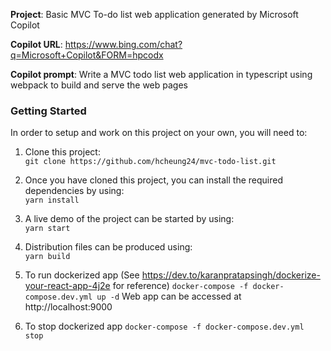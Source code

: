 **Project**: Basic MVC To-do list web application generated by Microsoft Copilot

**Copilot URL**: https://www.bing.com/chat?q=Microsoft+Copilot&FORM=hpcodx

**Copilot prompt**: Write a MVC todo list web application in typescript using webpack to build and serve the web pages

### Getting Started

In order to setup and work on this project on your own, you will need to:

1. Clone this project:  
   `git clone https://github.com/hcheung24/mvc-todo-list.git`

2. Once you have cloned this project, you can install the required dependencies by using:  
   `yarn install`

3. A live demo of the project can be started by using:  
   `yarn start`

4. Distribution files can be produced using:  
   `yarn build`

5. To run dockerized app (See https://dev.to/karanpratapsingh/dockerize-your-react-app-4j2e for reference)
   `docker-compose -f docker-compose.dev.yml up -d`
   Web app can be accessed at http://localhost:9000

6. To stop dockerized app
   `docker-compose -f docker-compose.dev.yml stop`
